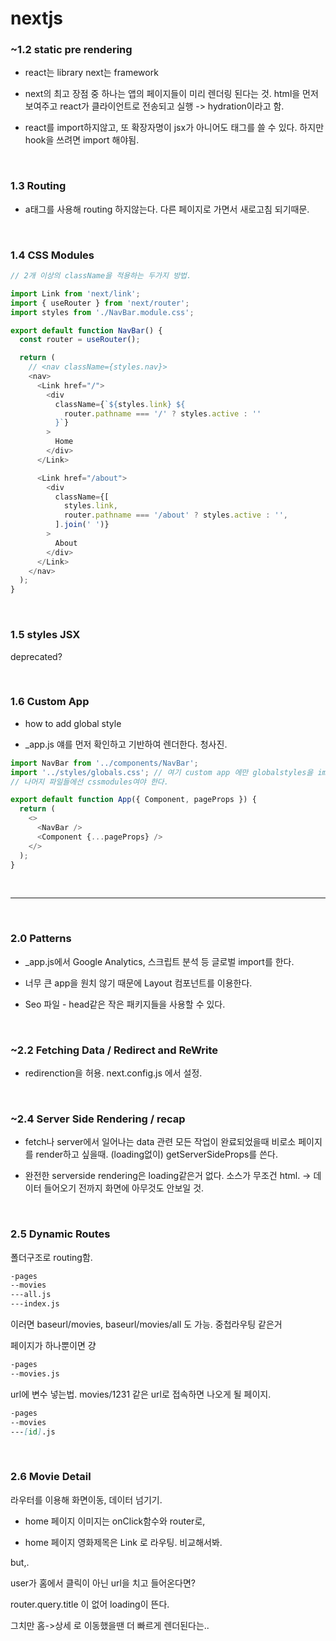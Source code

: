 # nextjs

### ~1.2 static pre rendering

- react는 library next는 framework

- next의 최고 장점 중 하나는 앱의 페이지들이 미리 렌더링 된다는 것. html을 먼저 보여주고 react가 클라이언트로 전송되고 실행 -> hydration이라고 함.

- react를 import하지않고, 또 확장자명이 jsx가 아니어도 태그를 쓸 수 있다. 하지만 hook을 쓰려면 import 해야됨.

<br>

### 1.3 Routing

- a태그를 사용해 routing 하지않는다. 다른 페이지로 가면서 새로고침 되기때문.

<br>

### 1.4 CSS Modules

```js
// 2개 이상의 className을 적용하는 두가지 방법.

import Link from 'next/link';
import { useRouter } from 'next/router';
import styles from './NavBar.module.css';

export default function NavBar() {
  const router = useRouter();

  return (
    // <nav className={styles.nav}>
    <nav>
      <Link href="/">
        <div
          className={`${styles.link} ${
            router.pathname === '/' ? styles.active : ''
          }`}
        >
          Home
        </div>
      </Link>

      <Link href="/about">
        <div
          className={[
            styles.link,
            router.pathname === '/about' ? styles.active : '',
          ].join(' ')}
        >
          About
        </div>
      </Link>
    </nav>
  );
}
```

<br>

### 1.5 styles JSX

deprecated?

<br>

### 1.6 Custom App

- how to add global style

- \_app.js 얘를 먼저 확인하고 기반하여 렌더한다. 청사진.

```js
import NavBar from '../components/NavBar';
import '../styles/globals.css'; // 여기 custom app 에만 globalstyles을 import할 수 있다.
// 나머지 파일들에선 cssmodules여야 한다.

export default function App({ Component, pageProps }) {
  return (
    <>
      <NavBar />
      <Component {...pageProps} />
    </>
  );
}
```

<br>

---

<br>

### 2.0 Patterns

- \_app.js에서 Google Analytics, 스크립트 분석 등 글로벌 import를 한다.

- 너무 큰 app을 원치 않기 때문에 Layout 컴포넌트를 이용한다.

- Seo 파일 - head같은 작은 패키지들을 사용할 수 있다.

<br>

### ~2.2 Fetching Data / Redirect and ReWrite

- redirenction을 허용. next.config.js 에서 설정.

<br>

### ~2.4 Server Side Rendering / recap

- fetch나 server에서 일어나는 data 관련 모든 작업이 완료되었을때 비로소 페이지를 render하고 싶을때. (loading없이) getServerSideProps를 쓴다.

- 완전한 serverside rendering은 loading같은거 없다. 소스가 무조건 html. -> 데이터 들어오기 전까지 화면에 아무것도 안보일 것.

<br>

### 2.5 Dynamic Routes

폴더구조로 routing함.

```md
-pages
--movies
---all.js
---index.js
```

이러면 baseurl/movies, baseurl/movies/all 도 가능. 중첩라우팅 같은거

페이지가 하나뿐이면 걍

```md
-pages
--movies.js
```

url에 변수 넣는법.
movies/1231 같은 url로 접속하면 나오게 될 페이지.

```md
-pages
--movies
---[id].js
```

<br>

### 2.6 Movie Detail

라우터를 이용해 화면이동, 데이터 넘기기.

- home 페이지 이미지는 onClick함수와 router로,

- home 페이지 영화제목은 Link 로 라우팅. 비교해서봐.

but,.

user가 홈에서 클릭이 아닌 url을 치고 들어온다면?

router.query.title 이 없어 loading이 뜬다.

그치만 홈->상세 로 이동했을땐 더 빠르게 렌더된다는..
